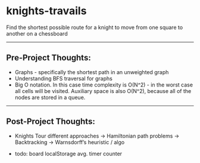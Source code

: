 # knights-travails

Find the shortest possible route for a knight to move from one square to another on a chessboard

---

## Pre-Project Thoughts:

- Graphs - specifically the shortest path in an unweighted graph
- Understanding BFS traversal for graphs
- Big O notation. In this case time complexity is O(N^2) - in the worst case all cells will be visited. Auxiliary space is also O(N^2), because all of the nodes are stored in a queue.

---

## Post-Project Thoughts:

- Knights Tour different approaches -> Hamiltonian path problems -> Backtracking -> Warnsdorff’s heuristic / algo

- todo:
  board
  localStorage avg. timer counter
